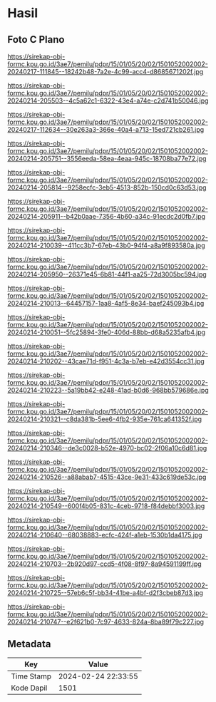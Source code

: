 # Hasil

## Foto C Plano

https://sirekap-obj-formc.kpu.go.id/3ae7/pemilu/pdpr/15/01/05/20/02/1501052002002-20240217-111845--18242b48-7a2e-4c99-acc4-d8685671202f.jpg

https://sirekap-obj-formc.kpu.go.id/3ae7/pemilu/pdpr/15/01/05/20/02/1501052002002-20240214-205503--4c5a62c1-6322-43e4-a74e-c2d741b50046.jpg

https://sirekap-obj-formc.kpu.go.id/3ae7/pemilu/pdpr/15/01/05/20/02/1501052002002-20240217-112634--30e263a3-366e-40a4-a713-15ed721cb261.jpg

https://sirekap-obj-formc.kpu.go.id/3ae7/pemilu/pdpr/15/01/05/20/02/1501052002002-20240214-205751--3556eeda-58ea-4eaa-945c-18708ba77e72.jpg

https://sirekap-obj-formc.kpu.go.id/3ae7/pemilu/pdpr/15/01/05/20/02/1501052002002-20240214-205814--9258ecfc-3eb5-4513-852b-150cd0c63d53.jpg

https://sirekap-obj-formc.kpu.go.id/3ae7/pemilu/pdpr/15/01/05/20/02/1501052002002-20240214-205911--b42b0aae-7356-4b60-a34c-91ecdc2d0fb7.jpg

https://sirekap-obj-formc.kpu.go.id/3ae7/pemilu/pdpr/15/01/05/20/02/1501052002002-20240214-210039--411cc3b7-67eb-43b0-94f4-a8a9f893580a.jpg

https://sirekap-obj-formc.kpu.go.id/3ae7/pemilu/pdpr/15/01/05/20/02/1501052002002-20240214-205950--26371e45-6b81-44f1-aa25-72d3005bc594.jpg

https://sirekap-obj-formc.kpu.go.id/3ae7/pemilu/pdpr/15/01/05/20/02/1501052002002-20240214-210013--64457157-1aa8-4af5-8e34-baef245093b4.jpg

https://sirekap-obj-formc.kpu.go.id/3ae7/pemilu/pdpr/15/01/05/20/02/1501052002002-20240214-210051--5fc25894-3fe0-406d-88bb-d68a5235afb4.jpg

https://sirekap-obj-formc.kpu.go.id/3ae7/pemilu/pdpr/15/01/05/20/02/1501052002002-20240214-210202--43cae71d-f951-4c3a-b7eb-e42d3554cc31.jpg

https://sirekap-obj-formc.kpu.go.id/3ae7/pemilu/pdpr/15/01/05/20/02/1501052002002-20240214-210223--5a19bb42-e248-41ad-b0d6-968bb579686e.jpg

https://sirekap-obj-formc.kpu.go.id/3ae7/pemilu/pdpr/15/01/05/20/02/1501052002002-20240214-210321--c8da381b-5ee6-4fb2-935e-761ca641352f.jpg

https://sirekap-obj-formc.kpu.go.id/3ae7/pemilu/pdpr/15/01/05/20/02/1501052002002-20240214-210346--de3c0028-b52e-4970-bc02-2f06a10c6d81.jpg

https://sirekap-obj-formc.kpu.go.id/3ae7/pemilu/pdpr/15/01/05/20/02/1501052002002-20240214-210526--a88abab7-4515-43ce-9e31-433c619de53c.jpg

https://sirekap-obj-formc.kpu.go.id/3ae7/pemilu/pdpr/15/01/05/20/02/1501052002002-20240214-210549--600f4b05-831c-4ceb-9718-f84debbf3003.jpg

https://sirekap-obj-formc.kpu.go.id/3ae7/pemilu/pdpr/15/01/05/20/02/1501052002002-20240214-210640--68038883-ecfc-424f-a1eb-1530b1da4175.jpg

https://sirekap-obj-formc.kpu.go.id/3ae7/pemilu/pdpr/15/01/05/20/02/1501052002002-20240214-210703--2b920d97-ccd5-4f08-8f97-8a94591199ff.jpg

https://sirekap-obj-formc.kpu.go.id/3ae7/pemilu/pdpr/15/01/05/20/02/1501052002002-20240214-210725--57eb6c5f-bb34-41be-a4bf-d2f3cbeb87d3.jpg

https://sirekap-obj-formc.kpu.go.id/3ae7/pemilu/pdpr/15/01/05/20/02/1501052002002-20240214-210747--e2f621b0-7c97-4633-824a-8ba89f79c227.jpg


## Metadata

| Key        | Value               |
| ---------- | ------------------- |
| Time Stamp | 2024-02-24 22:33:55 |
| Kode Dapil | 1501                |



